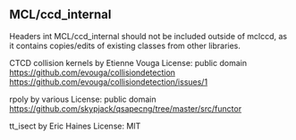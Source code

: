 ## MCL/ccd_internal

Headers int MCL/ccd_internal should not be included outside of mclccd, as it contains copies/edits of existing classes from other libraries.

CTCD collision kernels by Etienne Vouga
License: public domain
https://github.com/evouga/collisiondetection
https://github.com/evouga/collisiondetection/issues/1

rpoly by various
License: public domain
https://github.com/skypjack/qsapecng/tree/master/src/functor

tt_isect by Eric Haines
License: MIT

